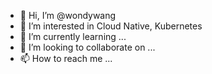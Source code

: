- 👋 Hi, I’m @wondywang
- 👀 I’m interested in Cloud Native, Kubernetes
- 🌱 I’m currently learning ...
- 💞️ I’m looking to collaborate on ...
- 📫 How to reach me ...

<!---
wondywang/wondywang is a ✨ special ✨ repository because its `README.md` (this file) appears on your GitHub profile.
You can click the Preview link to take a look at your changes.
--->
